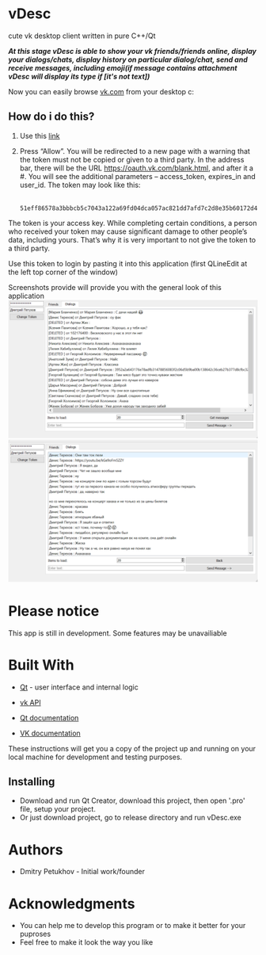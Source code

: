 # vDesc
cute vk desktop client written in pure C++/Qt

***At this stage vDesc is able to show your vk friends/friends online, display your dialogs/chats, display history on particular dialog/chat, send and receive messages, including emoji(if message contains attachment vDesc will display its type if [it's not text])***

Now you can easily browse [vk.com](https://vk.com/) from your desktop c:

## How do i do this?
1) Use this [link](https://oauth.vk.com/authorize?client_id=5580473&display=page&redirect_uri=https://oauth.vk.com/blank.html&scope=friends,wall,messages,offline&response_type=token&v=5.85)
2) Press “Allow”. You will be redirected to a new page with a warning that the token must not be copied or given to a third party. In the address bar, there will be the URL https://oauth.vk.com/blank.html, and after it a #. You will see the additional parameters – access_token, expires_in and user_id. The token may look like this: 

        51eff86578a3bbbcb5c7043a122a69fd04dca057ac821dd7afd7c2d8e35b60172d45a26599c08034cc40a

The token is your access key. While completing certain conditions, a person who received your token may cause significant damage to other people’s data, including yours. That’s why it is very important to not give the token to a third party. 

Use this token to login by pasting it into this application (first QLineEdit at the left top corner of the window)

Screenshots provide will provide you with the general look of this application
![alt tag](vDesc_new_4.png)
![alt tag](vDesc_new_5.png)

# Please notice
This app is still in development. Some features may be unavailiable

# Built With
- [Qt](http://www.qt.io/) - user interface and internal logic
- [vk API](https://vk.com/dev)

- [Qt documentation](http://doc.qt.io/)
- [VK documentation](https://vk.com/dev/first_guide)

These instructions will get you a copy of the project up and running on your local machine for development and testing purposes.

## Installing
- Download and run Qt Creator, download this project, then open '.pro' file, setup your project. 
- Or just download project, go to release directory and run vDesc.exe

# Authors
- Dmitry Petukhov - Initial work/founder

# Acknowledgments
  - You can help me to develop this program or to make it better for your puproses 
  - Feel free to make it look the way you like
 
